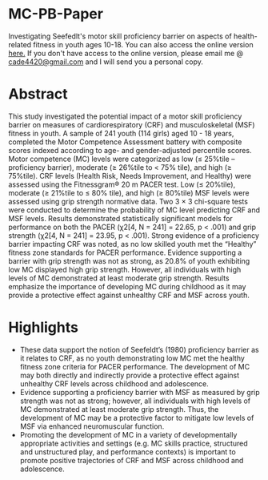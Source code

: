 # MC-PB-Paper
 
 Investigating Seefedlt's motor skill proficiency barrier on aspects of health-related fitness in youth ages 10-18. You can also access the online version [here.](https://doi.org/10.1080/17461391.2022.2153300) If you don't have access to the online version, please email me @ cade4420@gmail.com and I will send you a personal copy.

# Abstract
This study investigated the potential impact of a motor skill proficiency barrier on measures of
cardiorespiratory (CRF) and musculoskeletal (MSF) fitness in youth. A sample of 241 youth (114
girls) aged 10 - 18 years, completed the Motor Competence Assessment battery with composite
scores indexed according to age- and gender-adjusted percentile scores. Motor competence
(MC) levels were categorized as low (≤ 25%tile – proficiency barrier), moderate (≥ 26%tile to < 75%
tile), and high (≥ 75%tile). CRF levels (Health Risk, Needs Improvement, and Healthy) were
assessed using the Fitnessgram® 20 m PACER test. Low (≤ 20%tile), moderate (≥ 21%tile to ≤ 80%
tile), and high (≥ 80%tile) MSF levels were assessed using grip strength normative data. Two 3 × 3
chi-square tests were conducted to determine the probability of MC level predicting CRF and
MSF levels. Results demonstrated statistically significant models for performance on both the
PACER (χ2[4, N = 241] = 22.65, p < .001) and grip strength (χ2[4, N = 241] = 23.95, p < .001). Strong
evidence of a proficiency barrier impacting CRF was noted, as no low skilled youth met the
“Healthy” fitness zone standards for PACER performance. Evidence supporting a barrier with
grip strength was not as strong, as 20.8% of youth exhibiting low MC displayed high grip
strength. However, all individuals with high levels of MC demonstrated at least moderate grip
strength. Results emphasize the importance of developing MC during childhood as it may
provide a protective effect against unhealthy CRF and MSF across youth.

# Highlights
- These data support the notion of Seefeldt’s (1980) proficiency barrier as it relates to CRF, as no
youth demonstrating low MC met the healthy fitness zone criteria for PACER performance. The
development of MC may both directly and indirectly provide a protective effect against
unhealthy CRF levels across childhood and adolescence.  
- Evidence supporting a proficiency barrier with MSF as measured by grip strength was not as
strong; however, all individuals with high levels of MC demonstrated at least moderate grip
strength. Thus, the development of MC may be a protective factor to mitigate low levels of
MSF via enhanced neuromuscular function.  
- Promoting the development of MC in a variety of developmentally appropriate activities and
settings (e.g. MC skills practice, structured and unstructured play, and performance contexts)
is important to promote positive trajectories of CRF and MSF across childhood and adolescence.
